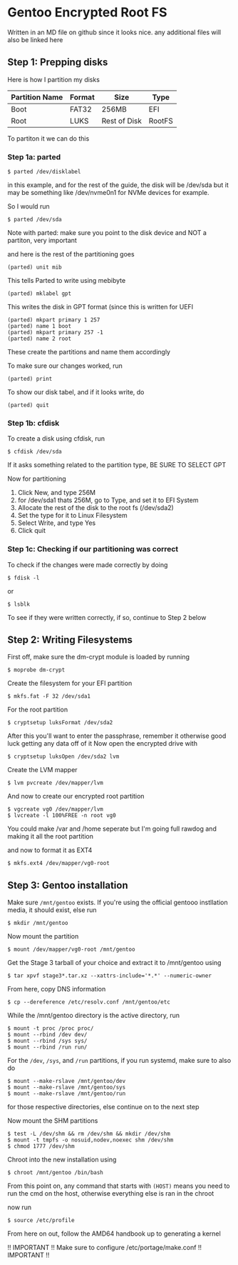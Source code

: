 # Gentoo Encrypted Root FS
Written in an MD file on github since it looks nice. any additional files will also be linked here

## Step 1: Prepping disks
Here is how I partition my disks

| Partition Name  | Format  | Size  | Type            |
|-----------------|---------|-------|---              |
| Boot            | FAT32   | 256MB | EFI             |
| Root            | LUKS   | Rest of Disk  | RootFS  |

To partiton it we can do this
### Step 1a: parted
```
$ parted /dev/disklabel
```
in this example, and for the rest of the guide, the disk will be /dev/sda but it may be something like /dev/nvme0n1 for NVMe devices for example.

So I would run
```
$ parted /dev/sda
```
Note with parted: make sure you point to the disk device and NOT a partiton, very important

and here is the rest of the partitioning goes
```
(parted) unit mib
```
This tells Parted to write using mebibyte
```
(parted) mklabel gpt
```
This writes the disk in GPT format (since this is written for UEFI
```
(parted) mkpart primary 1 257
(parted) name 1 boot
(parted) mkpart primary 257 -1
(parted) name 2 root
```
These create the partitions and name them accordingly

To make sure our changes worked, run
```
(parted) print
```
To show our disk tabel, and if it looks write, do
```
(parted) quit
```
### Step 1b: cfdisk
To create a disk using cfdisk, run
```
$ cfdisk /dev/sda
```
If it asks something related to the partition type, BE SURE TO SELECT GPT

Now for partitioning

1. Click New, and type 256M
2. for /dev/sda1 thats 256M, go to Type, and set it to EFI System
3. Allocate the rest of the disk to the root fs (/dev/sda2)
4. Set the type for it to Linux Filesystem
5. Select Write, and type Yes
6. Click quit

### Step 1c: Checking if our partitioning was correct
To check if the changes were made correctly by doing
```
$ fdisk -l
```
or
``` 
$ lsblk
```
To see if they were written correctly, if so, continue to Step 2 below

## Step 2: Writing Filesystems
First off, make sure the dm-crypt module is loaded by running
``` 
$ moprobe dm-crypt
```

Create the filesystem for your EFI partition
```
$ mkfs.fat -F 32 /dev/sda1
```
For the root partition
```
$ cryptsetup luksFormat /dev/sda2
```
After this you'll want to enter the passphrase, remember it otherwise good luck getting any data off of it
Now open the encrypted drive with
```
$ cryptsetup luksOpen /dev/sda2 lvm
```

Create the LVM mapper
```
$ lvm pvcreate /dev/mapper/lvm 
```

And now to create our encrypted root partition
```
$ vgcreate vg0 /dev/mapper/lvm
$ lvcreate -l 100%FREE -n root vg0
```
You could make /var and /home seperate but I'm going full rawdog and making it all the root partition

and now to format it as EXT4
```
$ mkfs.ext4 /dev/mapper/vg0-root
```

## Step 3: Gentoo installation
Make sure ```/mnt/gentoo``` exists. If you're using the official gentooo instllation media, it should exist, else run
```
$ mkdir /mnt/gentoo
```

Now mount the partition
```
$ mount /dev/mapper/vg0-root /mnt/gentoo
```

Get the Stage 3 tarball of your choice and extract it to /mnt/gentoo using
```
$ tar xpvf stage3*.tar.xz --xattrs-include='*.*' --numeric-owner
```
From here, copy DNS information
```
$ cp --dereference /etc/resolv.conf /mnt/gentoo/etc
```
While the /mnt/gentoo directory is the active directory, run
```
$ mount -t proc /proc proc/
$ mount --rbind /dev dev/
$ mount --rbind /sys sys/
$ mount --rbind /run run/
```
For the ``/dev``, ``/sys``, and ``/run`` partitions, if you run systemd, make sure to also do 
```
$ mount --make-rslave /mnt/gentoo/dev
$ mount --make-rslave /mnt/gentoo/sys
$ mount --make-rslave /mnt/gentoo/run
``` 
for those respective directories, else continue on to the next step

Now mount the SHM partitions
```
$ test -L /dev/shm && rm /dev/shm && mkdir /dev/shm 
$ mount -t tmpfs -o nosuid,nodev,noexec shm /dev/shm 
$ chmod 1777 /dev/shm
```

Chroot into the new installation using
```
$ chroot /mnt/gentoo /bin/bash
```

From this point on, any command that starts with ```(HOST)``` means you need to run the cmd on the host, otherwise everything else is ran in the chroot

now run
```
$ source /etc/profile
```

From here on out, follow the AMD64 handbook up to generating a kernel

!! IMPORTANT !!
Make sure to configure /etc/portage/make.conf
!! IMPORTANT !!
